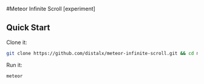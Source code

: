 #Meteor Infinite Scroll [experiment]


## Quick Start

Clone it:

```bash
git clone https://github.com/distalx/meteor-infinite-scroll.git && cd meteor-infinite-scroll
```

Run it:

```bash
meteor
```
